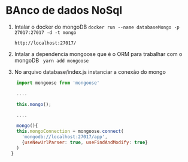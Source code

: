 # BAnco de dados NoSql

1.  Intalar o docker do mongoDB
    `docker run --name databaseMongo -p 27017:27017 -d -t mongo`

        http://localhost:27017/

2.  Intalar a dependencia mongoose que é o ORM para trabalhar com o mongoDB
    ` yarn add mongoose`

3.  No arquivo database/index.js instanciar a conexão do mongo

```javascript
    import mongoose from 'mongoose'

    ....

    this.mongo();

    ....

    mongo(){
    this.mongoConnection = mongoose.connect(
      'mongodb://localhost:27017/app',
      {useNewUrlParser: true, useFindAndModify: true}
    )
  }

```

